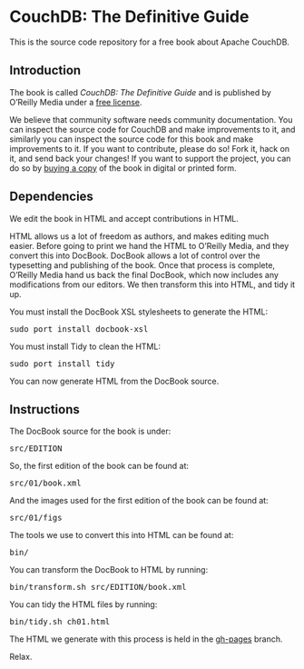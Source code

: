<h1>CouchDB: The Definitive Guide</h1>

<p>This is the source code repository for a free book about Apache CouchDB.

<h2>Introduction</h2>

<p>The book is called <em>CouchDB: The Definitive Guide</em> and is published by O’Reilly Media under a <a href="http://creativecommons.org/licenses/by/3.0/">free license</a>.

<p>We believe that community software needs community documentation. You can inspect the source code for CouchDB and make improvements to it, and similarly you can inspect the source code for this book and make improvements to it. If you want to contribute, please do so! Fork it, hack on it, and send back your changes! If you want to support the project, you can do so by <a href="http://oreilly.com/catalog/9780596155902">buying a copy</a> of the book in digital or printed form.

<h2>Dependencies</h2>

<p>We edit the book in HTML and accept contributions in HTML.

<p>HTML allows us a lot of freedom as authors, and makes editing much easier. Before going to print we hand the HTML to O’Reilly Media, and they convert this into DocBook. DocBook allows a lot of control over the typesetting and publishing of the book. Once that process is complete, O’Reilly Media hand us back the final DocBook, which now includes any modifications from our editors. We then transform this into HTML, and tidy it up.

<p>You must install the DocBook XSL stylesheets to generate the HTML:

<pre>
sudo port install docbook-xsl
</pre>

<p>You must install Tidy to clean the HTML:

<pre>
sudo port install tidy
</pre>

<p>You can now generate HTML from the DocBook source.

<h2>Instructions</h2>

<p>The DocBook source for the book is under:

<pre>
src/EDITION
</pre>

<p>So, the first edition of the book can be found at:

<pre>
src/01/book.xml
</pre>

<p>And the images used for the first edition of the book can be found at:

<pre>
src/01/figs
</pre>

<p>The tools we use to convert this into HTML can be found at:

<pre>
bin/
</pre>

<p>You can transform the DocBook to HTML by running:

<pre>
bin/transform.sh src/EDITION/book.xml
</pre>

<p>You can tidy the HTML files by running:

<pre>
bin/tidy.sh ch01.html
</pre>

<p>The HTML we generate with this process is held in the <a href="http://github.com/oreilly/couchdb-guide/tree/gh-pages">gh-pages</a> branch.

<p>Relax.
